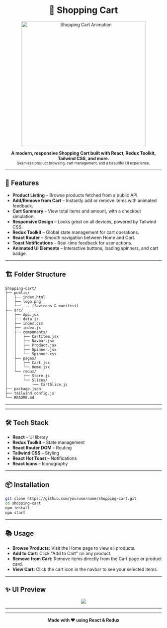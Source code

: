 <h1 align="center">
  🛒 Shopping Cart
</h1>

<p align="center">
  <img src="https://user-images.githubusercontent.com/7683657/246858573-7e7e6e7f-9e6c-4e3e-9e2a-7e8e8e8e8e8e.gif" alt="Shopping Cart Animation" width="400"/>
</p>

<p align="center">
  <b>A modern, responsive Shopping Cart built with React, Redux Toolkit, Tailwind CSS, and more.</b><br>
  <sub>Seamless product browsing, cart management, and a beautiful UI experience.</sub>
</p>

---

## 🚀 Features

- **Product Listing** – Browse products fetched from a public API.
- **Add/Remove from Cart** – Instantly add or remove items with animated feedback.
- **Cart Summary** – View total items and amount, with a checkout simulation.
- **Responsive Design** – Looks great on all devices, powered by Tailwind CSS.
- **Redux Toolkit** – Global state management for cart operations.
- **React Router** – Smooth navigation between Home and Cart.
- **Toast Notifications** – Real-time feedback for user actions.
- **Animated UI Elements** – Interactive buttons, loading spinners, and cart badge.

---

## 🏗️ Folder Structure

```plaintext
Shopping-Cart/
├── public/
│   ├── index.html
│   ├── logo.png
│   └── ... (favicons & manifest)
├── src/
│   ├── App.jsx
│   ├── data.js
│   ├── index.css
│   ├── index.js
│   ├── components/
│   │   ├── CartItem.jsx
│   │   ├── Navbar.jsx
│   │   ├── Product.jsx
│   │   ├── Spinner.jsx
│   │   └── Spinner.css
│   ├── pages/
│   │   ├── Cart.jsx
│   │   └── Home.jsx
│   └── redux/
│       ├── Store.js
│       └── Slices/
│           └── CartSlice.js
├── package.json
├── tailwind.config.js
└── README.md
```

---


---

## 🛠️ Tech Stack

- **React** – UI library
- **Redux Toolkit** – State management
- **React Router DOM** – Routing
- **Tailwind CSS** – Styling
- **React Hot Toast** – Notifications
- **React Icons** – Iconography

---

## 📦 Installation

```bash
git clone https://github.com/yourusername/shopping-cart.git
cd shopping-cart
npm install
npm start
```

---

## 📚 Usage

- **Browse Products:** Visit the Home page to view all products.
- **Add to Cart:** Click "Add to Cart" on any product.
- **Remove from Cart:** Remove items directly from the Cart page or product card.
- **View Cart:** Click the cart icon in the navbar to see your selected items.

---
## ✨ UI Preview

<p align="center">
<img src="https://github.com/user-attachments/assets/01eb4d70-37e1-4267-a6f5-420e265a932a" </img>

</p>

---


---

<p align="center">
  <b>Made with ❤️ using React & Redux</b>
